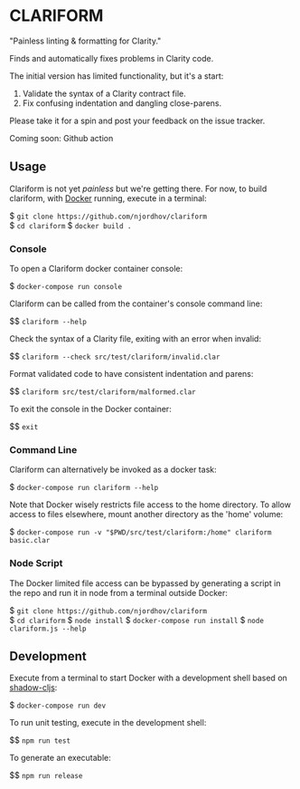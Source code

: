 # CLARIFORM

"Painless linting & formatting for Clarity."

Finds and automatically fixes problems in Clarity code.

The initial version has limited functionality, but it's a start:

1. Validate the syntax of a Clarity contract file.
2. Fix confusing indentation and dangling close-parens.

Please take it for a spin and post your feedback on the issue tracker.

Coming soon: Github action

## Usage 

Clariform is not yet *painless* but we're getting there. For now,
to build clariform, with [Docker](https://www.docker.com/) running,
execute in a terminal:

$ `git clone https://github.com/njordhov/clariform`  
$ `cd clariform` 
$ `docker build .`

### Console

To open a Clariform docker container console: 
 
$ `docker-compose run console`  

Clariform can be called from the container's console command line:

$$ `clariform --help`

Check the syntax of a Clarity file, exiting with an error when invalid:

$$ `clariform --check src/test/clariform/invalid.clar`

Format validated code to have consistent indentation and parens:

$$ `clariform src/test/clariform/malformed.clar`

To exit the console in the Docker container:

$$ `exit`

### Command Line 

Clariform can alternatively be invoked as a docker task:

$ `docker-compose run clariform --help`

Note that Docker wisely restricts file access to the home directory.
To allow access to files elsewhere, mount another directory as the 'home' volume:

$ `docker-compose run -v "$PWD/src/test/clariform:/home" clariform basic.clar`

### Node Script

The Docker limited file access can be bypassed by generating a script in
the repo and run it in node from a terminal outside Docker:

$ `git clone https://github.com/njordhov/clariform`  
$ `cd clariform`
$ `node install`
$ `docker-compose run install`
$ `node clariform.js --help`

## Development 

Execute from a terminal to start Docker with a development shell
based on [shadow-cljs](https://github.com/thheller/shadow-cljs):

$ `docker-compose run dev`

To run unit testing, execute in the development shell:

$$ `npm run test`

To generate an executable:

$$ `npm run release`
